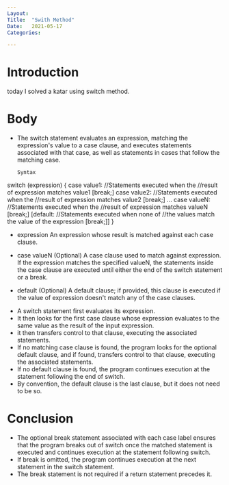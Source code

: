 ```yaml
---
Layout:
Title:	"Swith Method"
Date:	2021-05-17
Categories:

---
```


# Introduction

today I solved a katar using switch method.

# Body

- The switch statement evaluates an expression, matching the expression's value to a case clause, and executes statements associated with that case, as well as statements in cases that follow the matching case.

      Syntax
switch (expression) {
  case value1:
    //Statements executed when the
    //result of expression matches value1
    [break;]
  case value2:
    //Statements executed when the
    //result of expression matches value2
    [break;]
  ...
  case valueN:
    //Statements executed when the
    //result of expression matches valueN
    [break;]
  [default:
    //Statements executed when none of
    //the values match the value of the expression
    [break;]]
}

* expression
An expression whose result is matched against each case clause.

* case valueN (Optional)
A case clause used to match against expression. If the expression matches the specified valueN, the statements inside the case clause are executed until either the end of the switch statement or a break.

* default (Optional)
A default clause; if provided, this clause is executed if the value of expression doesn't match any of the case clauses.

- A switch statement first evaluates its expression.
- It then looks for the first case clause whose expression evaluates to the same value as the result of the input expression.
- it then  transfers control to that clause, executing the associated statements.
- If no matching case clause is found, the program looks for the optional default clause, and if found, transfers control to that clause, executing the associated statements. 
- If no default clause is found, the program continues execution at the statement following the end of switch.
- By convention, the default clause is the last clause, but it does not need to be so.

# Conclusion

- The optional break statement associated with each case label ensures that the program breaks out of switch once the matched statement is executed and continues execution at the statement following switch.
-  If break is omitted, the program continues execution at the next statement in the switch statement.
- The break statement is not required if a return statement precedes it.
